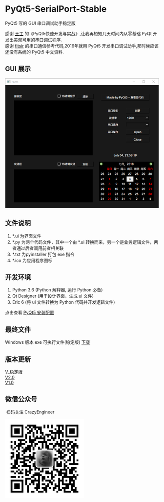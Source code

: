 # PyQt5-SerialPort-Stable
PyQt5 写的 GUI 串口调试助手稳定版

感谢 [王工](https://github.com/cxinping) 的《PyQt5快速开发与实战》,让我再短短几天时间内从零基础 PyQt 开发出美观可用的串口调试程序.  
感谢 [fitsir](https://github.com/fitsir/myPySerial) 的串口通信参考代码,2016年就用 PyQt5 开发串口调试助手,那时候应该还没有系统的 PyQt5 中文资料.

## GUI 展示
![](https://github.com/Oslomayor/Markdown-Imglib/blob/master/Imgs/PyQt5-SerialPort_Stable.png?raw=true)  

## 文件说明
1. *.ui 为界面文件  
2. *.py 为两个代码文件，其中一个由 *.ui 转换而来，另一个是业务逻辑文件，两者通过后者调用前者相关联  
3. *.txt 为pyinstaller 打包 exe 指令  
4. *.ico 为应用程序图标  

## 开发环境
1. Python 3.6 (Python 解释器, 运行 Python 必备)
2. Qt Designer (用于设计界面，生成 ui 文件)
3. Eric 6 (将 ui 文件转换为 Python 代码并开发逻辑文件)

点击查看 [PyQt5 安装配置](https://github.com/Oslomayor/Hey-PyQt5)

## 最终文件
Windows 版本 exe 可执行文件(稳定版) [下载](https://github.com/Oslomayor/PyQt5-SerialPort-Stable/releases/download/V_Stable/SerialPort_Stable.zip)

## 版本更新
[V_稳定版](https://github.com/Oslomayor/PyQt5-SerialPort-Stable)  
[V2.0](https://github.com/Oslomayor/PyQt5-Serial-Port-V2)  
[V1.0](https://github.com/Oslomayor/PyQt5-Serial-Port)  

## 微信公众号

​                                                              扫码关注 CrazyEngineer

![](https://github.com/Oslomayor/Markdown-Imglib/blob/master/Imgs/CrazyEngineer.jpg?raw=true)
